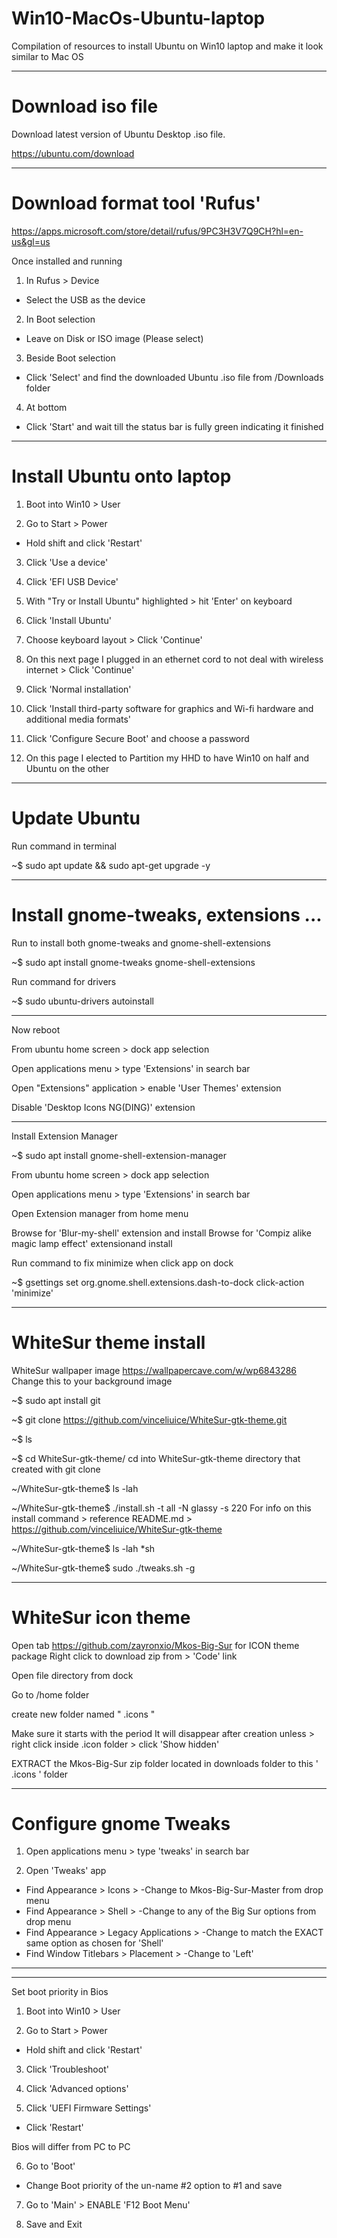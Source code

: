 # Win10-MacOs-Ubuntu-laptop
Compilation of resources to install Ubuntu on Win10 laptop and make it look similar to Mac OS 


_____________________________________________________________________

# Download iso file


Download latest version of Ubuntu Desktop .iso file.

https://ubuntu.com/download


_______________________________________________________________________

# Download format tool 'Rufus' 



https://apps.microsoft.com/store/detail/rufus/9PC3H3V7Q9CH?hl=en-us&gl=us

Once installed and running

1.  In Rufus > Device   
 -   Select the USB as the device

2.  In Boot selection 
-   Leave on Disk or ISO image (Please select)

3.  Beside Boot selection 
-   Click 'Select' and find the downloaded Ubuntu .iso file from /Downloads folder

4.  At bottom
-   Click 'Start' and wait till the status bar is fully green indicating it finished





________________________________________________________________________

# Install Ubuntu onto laptop


1.  Boot into Win10 > User

2.  Go to Start > Power 
-   Hold shift and click 'Restart'

3.  Click 'Use a device'

4.  Click 'EFI USB Device'

5.  With "Try or Install Ubuntu" highlighted > hit 'Enter' on keyboard

6.  Click 'Install Ubuntu'

7.  Choose keyboard layout > Click 'Continue'

8.  On this next page I plugged in an ethernet cord to not deal with wireless internet > Click 'Continue'

9.  Click 'Normal installation'

10.  Click 'Install third-party software for graphics and Wi-fi hardware and additional media formats'

11.  Click 'Configure Secure Boot' and choose a password

12.  On this page I elected to Partition my HHD to have Win10 on half and Ubuntu on the other


________________________________________________________________________

# Update Ubuntu


Run command in terminal

~$ sudo apt update && sudo apt-get upgrade -y


________________________________________________________________________

# Install gnome-tweaks, extensions ...


Run to install both gnome-tweaks and gnome-shell-extensions

~$ sudo apt install gnome-tweaks gnome-shell-extensions



Run command for drivers

~$ sudo ubuntu-drivers autoinstall

_______

Now reboot

From ubuntu home screen > dock app selection

Open applications menu > type 'Extensions' in search bar

Open "Extensions" application > enable 'User Themes' extension

Disable 'Desktop Icons NG(DING)' extension

______

Install Extension Manager

~$ sudo apt install gnome-shell-extension-manager

From ubuntu home screen > dock app selection

Open applications menu > type 'Extensions' in search bar

Open Extension manager from home menu

Browse for 'Blur-my-shell' extension and install
Browse for 'Compiz alike magic lamp effect' extensionand install

Run command to fix minimize when click app on dock

~$ gsettings set org.gnome.shell.extensions.dash-to-dock click-action 'minimize'



________________________________________________________________________

# WhiteSur theme install


WhiteSur wallpaper image
https://wallpapercave.com/w/wp6843286
Change this to your background image



~$ sudo apt install git

~$ git clone https://github.com/vinceliuice/WhiteSur-gtk-theme.git

~$ ls

~$ cd WhiteSur-gtk-theme/
cd into WhiteSur-gtk-theme directory that created with git clone

~/WhiteSur-gtk-theme$ ls -lah

~/WhiteSur-gtk-theme$ ./install.sh -t all -N glassy -s 220
For info on this install command > reference README.md > https://github.com/vinceliuice/WhiteSur-gtk-theme


~/WhiteSur-gtk-theme$  ls -lah *sh

~/WhiteSur-gtk-theme$  sudo ./tweaks.sh -g


________________________________________________________________________

# WhiteSur icon theme


Open tab https://github.com/zayronxio/Mkos-Big-Sur for ICON theme package
Right click to download zip from > 'Code' link

Open file directory from dock

Go to /home folder

create new folder named  " .icons "

Make sure it starts with the period
It will disappear after creation unless > right click inside .icon folder > click 'Show hidden'

EXTRACT the Mkos-Big-Sur zip folder located in downloads folder to this  ' .icons '  folder


________________________________________________________________________

# Configure gnome Tweaks


1. Open applications menu > type 'tweaks' in search bar

2. Open 'Tweaks' app
- Find Appearance > Icons > 
  -Change to Mkos-Big-Sur-Master from drop menu
- Find Appearance > Shell > 
  -Change to any of the Big Sur options from drop menu
- Find Appearance > Legacy Applications >
  -Change to match the EXACT same option as chosen for 'Shell'
- Find Window Titlebars > Placement >
  -Change to 'Left'


________________________________________________________________________


________________________________________________________________________

Set boot priority in Bios


1.  Boot into Win10 > User

2.  Go to Start > Power 
-   Hold shift and click 'Restart'

3.  Click 'Troubleshoot'

4.  Click 'Advanced options'

5.  Click 'UEFI Firmware Settings'
-   Click 'Restart'

Bios will differ from PC to PC

6.  Go to 'Boot'
-   Change Boot priority of the un-name #2 option to #1 and save

7.  Go to 'Main' > ENABLE 'F12 Boot Menu'

8.  Save and Exit
